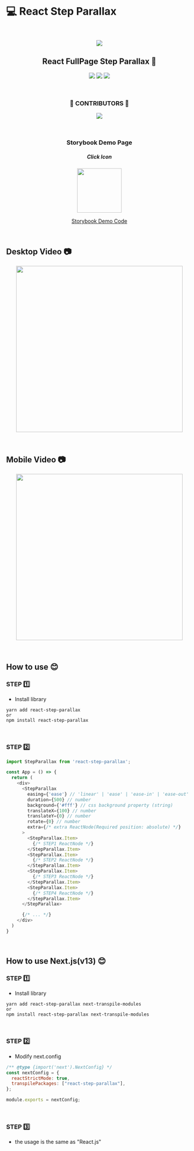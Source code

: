 # 💻 React Step Parallax

<br />

<p align="center">
  <a href="https://www.npmjs.com/package/react-step-parallax" target="_blank">
    <img src="https://github.com/ssi02014/react-step-parallax/assets/64779472/5b8ba080-e1c6-43e3-86a4-58165dc2a3b3" />
  </a>
</p>

<h2 align="center">React FullPage Step Parallax 🚀 </h2> 

<p align="center">
  <a href="https://www.npmjs.com/package/react-step-parallax" target="_blank">
  <img src="https://img.shields.io/npm/v/react-step-parallax.svg"></a>
  <a href="https://www.npmjs.com/package/react-step-parallax" target="_blank">
  <img src="https://img.shields.io/npm/dt/react-step-parallax.svg"></a>
  <img src="https://hits.seeyoufarm.com/api/count/incr/badge.svg?url=https%3A%2F%2Fgithub.com%2Fssi02014%2Freact-step-parallax&count_bg=%2379C83D&title_bg=%23555555&icon=&icon_color=%23E7E7E7&title=hits&edge_flat=false">
</p>

<br />

<h3 align="center">🌟 CONTRIBUTORS 🌟</h3>
<p align="center">
  <a href="https://github.com/ssi02014/react-step-parallax/graphs/contributors">
    <img src="https://contrib.rocks/image?repo=ssi02014/react-step-parallax">
  </a>
</p>

<br />

<h3 align="center">Storybook Demo Page</h3>
<h5 align="center">Click Icon</h5>
<p align="center">
  <a href="https://ssi02014.github.io/react-step-parallax">
    <img src="https://user-images.githubusercontent.com/64779472/220122236-c90ae4a5-8271-41df-b150-230b97991d41.png" width="120">
  </a>
</p>
<p align="center">
  <a href="https://github.com/ssi02014/react-step-parallax/blob/master/src/stories/components/StepParallax.stories.tsx">Storybook Demo Code</a>
</p>

<br />

## Desktop Video 📷
<p align='center'>
  <img width="450" src="https://github.com/ssi02014/react-step-parallax/assets/64779472/91268e36-09b4-4e75-9f1a-386474909fac">
</p>

<br />

## Mobile Video 📷
<p align='center'>
  <img width="450" src="https://github.com/ssi02014/react-step-parallax/assets/64779472/1628f06e-a3f8-4068-9497-cfe61112c8d0">
</p>

<br />

## How to use 😊
### STEP 1️⃣
- Install library
```
yarn add react-step-parallax
or
npm install react-step-parallax
```

<br />

### STEP 2️⃣
```js
import StepParallax from 'react-step-parallax';

const App = () => {
  return (
    <div>
      <StepParallax
        easing={'ease'} // 'linear' | 'ease' | 'ease-in' | 'ease-out' | 'ease-in-out'
        duration={500} // number
        background={'#fff'} // css background property (string)
        translateX={100} // number
        translateY={0} // number
        rotate={0} // number
        extra={/* extra ReactNode(Required position: absolute) */}
      >
        <StepParallax.Item>
          {/* STEP1 ReactNode */}
        </StepParallax.Item>
        <StepParallax.Item>
          {/* STEP2 ReactNode */}
        </StepParallax.Item>
        <StepParallax.Item>
          {/* STEP3 ReactNode */}
        </StepParallax.Item>
        <StepParallax.Item>
          {/* STEP4 ReactNode */}
        </StepParallax.Item>
      </StepParallax>

      {/* ... */}
    </div>
  )
}
```

<br />

## How to use Next.js(v13) 😊
### STEP 1️⃣
- Install library
```
yarn add react-step-parallax next-transpile-modules
or
npm install react-step-parallax next-transpile-modules
```

<br />

### STEP 2️⃣
- Modify next.config
```js
/** @type {import('next').NextConfig} */
const nextConfig = {
  reactStrictMode: true,
  transpilePackages: ["react-step-parallax"],
};

module.exports = nextConfig;
```

<br />

### STEP 3️⃣
- the usage is the same as "React.js"

<br />
